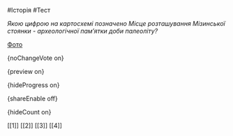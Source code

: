 #Історія #Тест

*Якою цифрою на картосхемі позначено Місце розташування Мізинської стоянки - археологічної пам’ятки доби палеоліту?*

[Фото](https://zno.osvita.ua//doc/images/znotest/93/9397/31_1.jpg)

{noChangeVote on}

{preview on}

{hideProgress on}

{shareEnable off}

{hideCount on}

[[1]]
[[2]]
[[3]]
[[4]]
